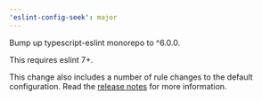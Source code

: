 ```yaml
---
'eslint-config-seek': major
---
```


Bump up typescript-eslint monorepo to ^6.0.0.

This requires eslint 7+.

This change also includes a number of rule changes to the default configuration. Read the [release notes](https://typescript-eslint.io/blog/announcing-typescript-eslint-v6) for more information.
